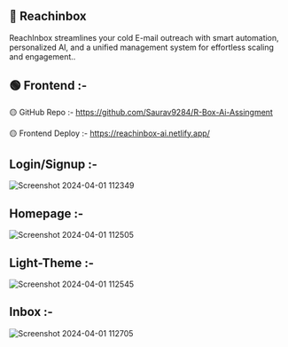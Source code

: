## 📧 Reachinbox

ReachInbox streamlines your cold E-mail outreach with smart automation, personalized AI, and a unified management system for effortless scaling and engagement..

## 🟢 Frontend :-

🟡 GitHub Repo :- https://github.com/Saurav9284/R-Box-Ai-Assingment

🟡 Frontend Deploy :- https://reachinbox-ai.netlify.app/

## Login/Signup :- 

![Screenshot 2024-04-01 112349](https://github.com/Saurav9284/R-Box-Ai-Assingment/assets/135011685/3b9b864f-c4d3-40d9-a351-856b57e1686b)

## Homepage :- 

![Screenshot 2024-04-01 112505](https://github.com/Saurav9284/R-Box-Ai-Assingment/assets/135011685/3ec4366d-4834-4bc9-a428-6fdc69c3a700)

## Light-Theme :-

![Screenshot 2024-04-01 112545](https://github.com/Saurav9284/R-Box-Ai-Assingment/assets/135011685/3edd64a3-e99c-430b-a801-8e195495ad0d)

## Inbox :-

![Screenshot 2024-04-01 112705](https://github.com/Saurav9284/R-Box-Ai-Assingment/assets/135011685/6ebe28c5-2c4f-4469-a6cf-5f3bf7c79d15)











